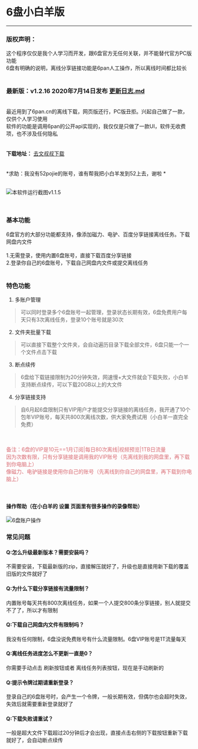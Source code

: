 # 6盘小白羊版
----

### 版权声明：
  
这个程序仅仅是我个人学习而开发，跟6盘官方无任何关联，并不能替代官方PC版功能<br/>
6盘有明确的说明，离线分享链接功能是6pan人工操作，所以离线时间都比较长<br/>
<br/>

### 最新版：v1.2.16 2020年7月14日发布  [更新日志.md](更新日志.md)
<br/>
最近用到了6pan.cn的离线下载，网页版还行，PC版丑拒。兴起自己做了一款，仅供个人学习使用<br/>
软件的功能是调用6pan的公开api实现的，我仅仅是只做了一款UI，软件无收费项，也不涉及任何隐私<br/><br/><br/>
<strong>下载地址：</strong>
<a href="https://ws28.cn/f/31hhegosw9z" target="_blank">去文叔叔下载</a>
<br/><br/><br/>
*求助：我没有52pojie的账号，谁有帮我把小白羊发到52上去，谢啦 * <br/><br/>

![本软件运行截图v1.1.5](https://s1.ax1x.com/2020/07/07/UkNDeO.gif)

<br/>


### 基本功能

6盘官方的大部分功能都支持，像添加磁力、电驴、百度分享链接离线任务。下载网盘内文件<br/><br/>
1.无需登录，使用内置6盘账号，直接下载百度分享链接<br/>
2.登录你自己的6盘账号，下载自己网盘内文件或提交离线任务<br/><br/>

### 特色功能
  
1. 多账户管理
> 可以同时登录多个6盘账号一起管理，登录状态长期有效，6盘免费用户每天只有3次离线任务，登录10个账号就是30次
  
2. 文件夹批量下载
> 可以直接下载整个文件夹，会自动遍历目录下载全部文件，6盘只能一个一个文件点击下载
  
3. 断点续传
> 6盘给下载链接限制为20分钟失效，网速慢+大文件就会下载失败，小白羊支持断点续传，可以下载20GB以上的大文件
  
4. 分享链接支持
> 自6月起6盘限制只有VIP用户才能提交分享链接的离线任务，我开通了10个包年VIP账号，每天共800次离线次数，供大家免费试用（小白羊一直完全免费）


<br/><br/>
<span style="color:#d96b73">备注：6盘的VIP是10元==1月订阅|每日80次离线|视频预览|1TB日流量</span><br/>
<span style="color:#d96b73">      因为次数有限，只有分享链接是调用我的VIP账号（先离线到我的网盘里，再下载到你电脑上）<br/>像磁力、电驴链接是使用你自己的账号（先离线到你自己的网盘里，再下载到你电脑上）</span>
<br/><br/><br/>
#### 操作帮助（在小白羊的 设置  页面里有很多操作的录像帮助）

![6盘账户操作](https://s1.ax1x.com/2020/07/14/UN6S7F.png)

### 常见问题
#### Q:怎么升级最新版本？需要安装吗？
不需要安装，下载最新版的zip，直接解压就好了，升级也是直接用新下载的覆盖旧版的文件就好了

#### Q:为什么下载分享链接有流量限制？
内置账号每天共有800次离线任务，如果一个人提交800条分享链接，别人就提交不了了，所以才有限制

#### Q:下载自己网盘内文件有限制吗？
我没有任何限制，6盘没说免费账号有什么流量限制。6盘VIP账号是1T流量每天

#### Q:离线任务进度怎么不更新一直是0？
你需要手动点击 刷新按钮或者 离线任务列表按钮，现在是手动刷新的

#### Q:提示令牌过期请重新登录？
登录自己的6盘账号时，会产生一个令牌，一般长期有效，但偶尔也会超时失效，失效后就需要重新登录就好了

#### Q:下载失败请重试？
一般是超大文件下载超过20分钟后才会出现，直接点击右侧的下载按钮重新下载就好了，会自动断点续传



